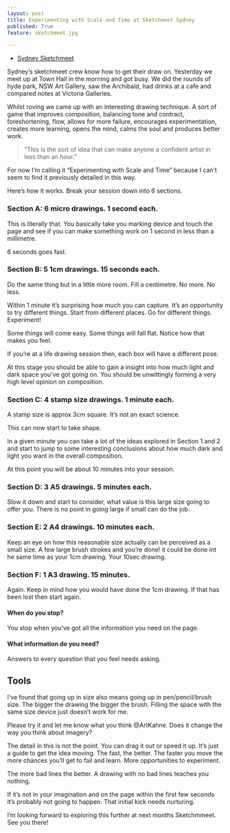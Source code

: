 ```yaml
---
layout: post
title: Experimenting with Scale and Time at Sketchmeet Sydney
published: True
feature: sketchmeet.jpg

---
```


*   [Sydney Sketchmeet](https://www.facebook.com/groups/sydneysketchmeet/)

Sydney’s sketchmeet crew know how to get their draw on. Yesterday we meet up at Town Hall in the morning and got busy. We did the rounds of hyde park, NSW Art Gallery, saw the Archibald, had drinks at a cafe and compared notes at Victoria Galleries.

Whilst roving we came up with an interesting drawing technique. A sort of game that improves composition, balancing tone and contract, foreshortening, flow, allows for more failure, encourages experimentation, creates more learning, opens the mind, calms the soul and produces better work.

> “This is the sort of idea that can make anyone a confident artist in less than an hour.”

For now I’m calling it “Experimenting with Scale and Time” because I can’t seem to find it previously detailed in this way.

Here’s how it works. Break your session down into 6 sections.

### Section A: 6 micro drawings. 1 second each.

This is literally that. You basically take you marking device and touch the page and see if you can make something work on 1 second in less than a millimetre.

6 seconds goes fast.

### Section B: 5 1cm drawings. 15 seconds each.

Do the same thing but in a little more room. Fill a centimetre. No more. No less.

Within 1 minute it’s surprising how much you can capture. It’s an opportunity to try different things. Start from different places. Go for different things. Experiment!

Some things will come easy. Some things will fall flat. Notice how that makes you feel.

If you’re at a life drawing session then, each box will have a different pose.

At this stage you should be able to gain a insight into how much light and dark space you’ve got going on. You should be unwittingly forming a very high level opinion on composition.

### Section C: 4 stamp size drawings. 1 minute each.

A stamp size is approx 3cm square. It’s not an exact science.

This can now start to take shape.

In a given minute you can take a lot of the ideas explored in Section 1 and 2 and start to jump to some interesting conclusions about how much dark and light you want in the overall composition.

At this point you will be about 10 minutes into your session.

### Section D: 3 A5 drawings. 5 minutes each.

Slow it down and start to consider, what value is this large size going to offer you. There is no point in going large if small can do the job.

### Section E: 2 A4 drawings. 10 minutes each.

Keep an eye on how this reasonable size actually can be perceived as a small size. A few large brush strokes and you’re done! it could be done int he same time as your 1cm drawing. Your 10sec drawing.

### Section F: 1 A3 drawing. 15 minutes.

Again. Keep in mind how you would have done the 1cm drawing. If that has been lost then start again.

#### When do you stop?

You stop when you’ve got all the information you need on the page.

#### What information do you need?

Answers to every question that you feel needs asking.

## Tools

I’ve found that going up in size also means going up in pen/pencil/brush size. The bigger the drawing the bigger the brush. Filling the space with the same size device just doesn’t work for me.

Please try it and let me know what you think @ArtKahne. Does it change the way you think about imagery?

The detail in this is not the point. You can drag it out or speed it up. It’s just a guide to get the idea moving. The fast, the better. The faster you move the more chances you’ll get to fail and learn. More opportunities to experiment.

The more bad lines the better. A drawing with no bad lines teaches you nothing.

If it’s not in your imagination and on the page within the first few seconds it’s probably not going to happen. That initial kick needs nurturing.

I’m looking forward to exploring this further at next months Sketchmmeet. See you there!
